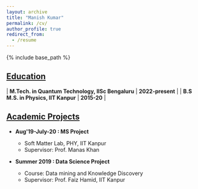 ```yaml
---
layout: archive
title: "Manish Kumar"
permalink: /cv/
author_profile: true
redirect_from:
  - /resume
---
```


{% include base_path %}

## <u>Education</u>

| **M.Tech. in Quantum Technology, IISc Bengaluru** | **2022-present** |
| **B.S M.S. in Physics, IIT Kanpur** | **2015-20** |

## <u>Academic Projects</u>

* **Aug'19-July-20 : MS Project**
  * Soft Matter Lab, PHY, IIT Kanpur
  * Supervisor: Prof. Manas Khan 

* **Summer 2019 : Data Science Project**
  * Course: Data mining and Knowledge Discovery
  * Supervisor: Prof. Faiz Hamid, IIT Kanpur

<!--
## <u>Publications</u>
{% for post in site.publications reversed %}
  {% include archive-single-cv.html %}
{% endfor %}
-->
<br>

<!-- # Teaching
{% for post in site.teaching reversed %}
  {% include archive-single-cv.html %}
{% endfor %} -->
  
<!-- Talks
======
  <ul>{% for post in site.talks %}
    {% include archive-single-talk-cv.html %}
  {% endfor %}</ul>
   -->

<!-- # Course Works

| ----------- | ----------- | ----------- | 
| Theoretical Foundations of ML | Advanced Machine Learning |  Computational Learning Theory |  
| Deep Learning for Computer Vision | Topics in Natural Language Processing | Probabilistic Modelling & Inferences| 
| Non-Parametric methods in Data Science |  Theory of Reinforcement Learning | Algorithmic Robust Statistics | -->

